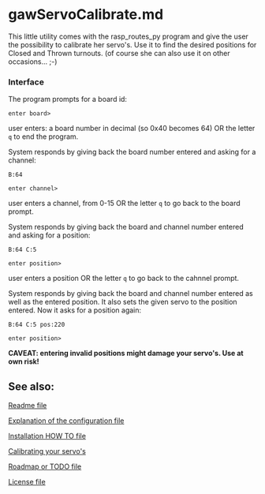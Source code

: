 # gawServoCalibrate.md

This little utility comes with the rasp_routes_py program and give the user the possibility to calibrate her servo's. Use it to find the desired positions for Closed and Thrown turnouts. (of course she can also use it on other occasions... ;-)

### Interface

The program prompts for a board id:

`enter board> `

user enters: a board number in decimal (so 0x40 becomes 64) OR the letter `q` to end the program.

System responds by giving back the board number entered and asking for a channel:

`B:64`

`enter channel> `

user enters a channel, from 0-15 OR the letter `q` to go back to the board prompt.

System responds by giving back the board and channel number entered and asking for a position:

`B:64 C:5`

`enter position> `

user enters a position OR the letter `q` to go back to the cahnnel prompt.

System responds by giving back the board and channel number entered as well as the entered position. It also sets the given servo to the position entered. Now it asks for a position again:

`B:64 C:5 pos:220`

`enter position> `


**CAVEAT: entering invalid positions might damage your servo's. Use at own risk!**


## See also:
[Readme file](./README.md)

[Explanation of the configuration file](./CONFIG.md)

[Installation HOW TO file](./INSTALL.md)

[Calibrating your servo's](./gawServoCalibrate.md)

[Roadmap or TODO file](./TODO.md)

[License file](./LICENSE)

